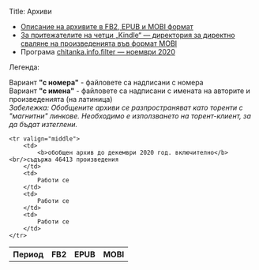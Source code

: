 Title: Архиви

- [Описание на архивите в FB2, EPUB и MOBI формат](http://pechkov.chitanka.info/#archives)
- [За притежателите на четци „Kindle“ — директория за директно сваляне на произведенията във формат MOBI](http://pechkov.chitanka.info/mobi)
- Програма [chitanka.info.filter — ноември 2020](https://pechkov.chitanka.info/util/chitanka.info.filter-2020.11.zip)

Легенда:

Вариант <b>"с номера"</b> - файловете са надписани с номера<br/>
Вариант <b>"с имена"</b> - файловете са надписани с имената на авторите и произведенията (на латиница)<br/>
<i>Забележка: Обобщените архиви се разпространяват като торенти с "магнитни" линкове. Необходимо е използването на торент-клиент, за да бъдат изтеглени.</i><br/>
<table class="table table-striped">
	<tr>
		<th>Период</th>
		<th>FB2</th>
		<th>EPUB</th>
		<th>MOBI</th>
	</tr>

	<tr valign="middle">
		<td>
			<b>обобщен архив до декември 2020 год. включително</b><br/>съдържа 46413 произведения
		</td>
		<td>
			Работи се
		</td>
		<td>
			Работи се
		</td>
		<td>
			Работи се
		</td>
	</tr>

</table>
<br/>
